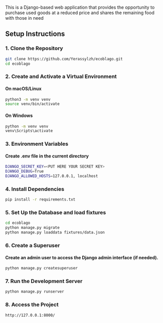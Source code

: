 This is a Django-based web application that provides the opportunity to purchase used goods at a reduced price and shares the remaining food with those in need

## Setup Instructions

### 1. Clone the Repository
```bash
git clone https://github.com/Yerassylzh/ecoblago.git
cd ecoblago
```

### 2. Create and Activate a Virtual Environment
#### On macOS/Linux
```bash
python3 -m venv venv
source venv/bin/activate
```

#### On Windows
```bash
python -m venv venv
venv\Scripts\activate
```

### 3. Environment Variables
#### Create .env file in the current directory
```bash
DJANGO_SECRET_KEY=<PUT HERE YOUR SECRET KEY>
DJANGO_DEBUG=True
DJANGO_ALLOWED_HOSTS=127.0.0.1, localhost
```

### 4. Install Dependencies
```bash
pip install -r requirements.txt
```

### 5. Set Up the Database and load fixtures
```bash
cd ecoblago
python manage.py migrate
python manage.py loaddata fixtures/data.json
```

### 6. Create a Superuser
#### Create an admin user to access the Django admin interface (if needed).
```bash
python manage.py createsuperuser
```

### 7. Run the Development Server
```bash
python manage.py runserver
```

### 8. Access the Project
```bash
http://127.0.0.1:8000/
```
